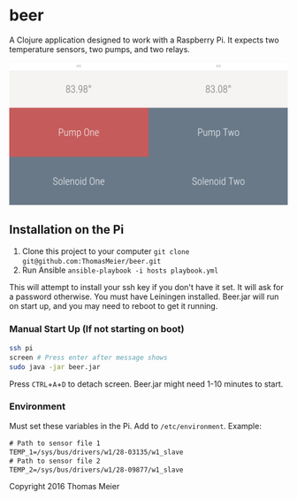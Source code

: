 # beer

A Clojure application designed to work with a Raspberry Pi. It expects two
temperature sensors, two pumps, and two relays.

![alt text](https://github.com/ThomasMeier/beer/blob/master/doc/beerui.png "Beer UI")

## Installation on the Pi

1. Clone this project to your computer `git clone git@github.com:ThomasMeier/beer.git`
2. Run Ansible `ansible-playbook -i hosts playbook.yml`

This will attempt to install your ssh key if you don't have it set. It will
ask for a password otherwise. You must have Leiningen installed. Beer.jar
will run on start up, and you may need to reboot to get it running.

### Manual Start Up (If not starting on boot)

```bash
ssh pi
screen # Press enter after message shows
sudo java -jar beer.jar
```

Press `CTRL`+`A`+`D` to detach screen. Beer.jar might need 1-10 minutes to start.

### Environment

Must set these variables in the Pi. Add to `/etc/environment`. Example:

```
# Path to sensor file 1
TEMP_1=/sys/bus/drivers/w1/28-03135/w1_slave
# Path to sensor file 2
TEMP_2=/sys/bus/drivers/w1/28-09877/w1_slave
```

Copyright 2016 Thomas Meier
